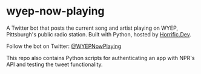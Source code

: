 # wyep-now-playing

A Twitter bot that posts the current song and artist playing on WYEP, Pittsburgh's public radio station. Built with Python, hosted by [Horrific.Dev](https://horrific.dev).

Follow the bot on Twitter: [@WYEPNowPlaying](https://twitter.com/WYEPNowPlaying)

This repo also contains Python scripts for authenticating an app with NPR's API and testing the tweet functionality.
